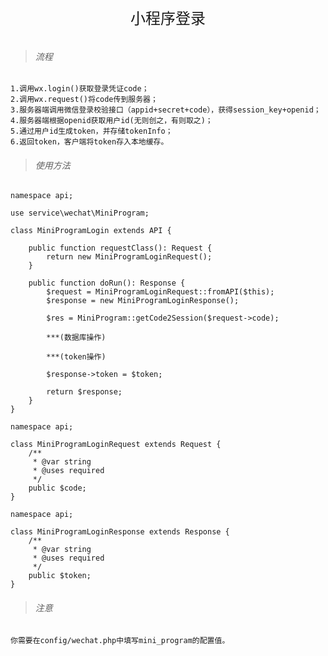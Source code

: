 <div align="center" style="height:50px">
    <font face="Microsoft YaHei UI" size=5>小程序登录</font>
</div>

>###### 流程

    1.调用wx.login()获取登录凭证code；
    2.调用wx.request()将code传到服务器；
    3.服务器端调用微信登录校验接口（appid+secret+code），获得session_key+openid；
    4.服务器端根据openid获取用户id(无则创之，有则取之)；
    5.通过用户id生成token，并存储tokenInfo；
    6.返回token，客户端将token存入本地缓存。
    
>###### 使用方法
          
    namespace api;
     
    use service\wechat\MiniProgram;
     
    class MiniProgramLogin extends API {
     
        public function requestClass(): Request {
            return new MiniProgramLoginRequest();
        }
         
        public function doRun(): Response {
            $request = MiniProgramLoginRequest::fromAPI($this);
            $response = new MiniProgramLoginResponse();
            
            $res = MiniProgram::getCode2Session($request->code);                      
            
            ***(数据库操作)
            
            ***(token操作)
                        
            $response->token = $token;
            
            return $response;
        }      
    }
<div></div>  

    namespace api;
    
    class MiniProgramLoginRequest extends Request {
        /**
         * @var string 
         * @uses required
         */
        public $code;
    }
<div></div>    

    namespace api;
    
    class MiniProgramLoginResponse extends Response {
        /**
         * @var string 
         * @uses required
         */
        public $token;
    }
    
>###### 注意

    你需要在config/wechat.php中填写mini_program的配置值。